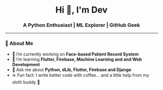 <h1 align="center">Hi 👋, I'm Dev</h1>
<h3 align="center">A Python Enthusiast | ML Explorer | GitHub Geek</h3>

---

### 🚀 About Me
- 🔭 I’m currently working on **Face-based Patient Record System**
- 🌱 I’m learning **Flutter, Firebase, Machine Learning and  and Web Development**
- 💬 Ask me about **Python, dLib, Flutter, Firebase and Django**
- ☕ Fun fact: I write better code with coffee… and a little help from my sloth buddy 🦥
